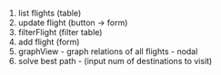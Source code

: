 1. list flights (table)
2. update flight (button -> form)
3. filterFlight (filter table)
4. add flight (form)
5. graphView - graph relations of all flights - nodal
6. solve best path - (input num of destinations to visit)